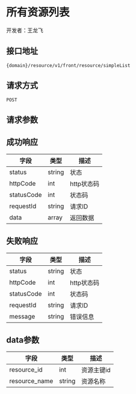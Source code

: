 # 所有资源列表

开发者：王龙飞

## 接口地址

`{domain}/resource/v1/front/resource/simpleList`

## 请求方式

`POST`

## 请求参数

## 成功响应

| 字段       | 类型    | 描述        |
| ---------- | ------- | ----------- |
| status    | string  | 状态    |
| httpCode     | int  | http状态码    |
| statusCode | int  | 状态码 |
| requestId | string  | 请求ID |
| data  | array  | 返回数据      |

## 失败响应

| 字段       | 类型    | 描述        |
| ---------- | ------- | ----------- |
| status    | string  | 状态    |
| httpCode     | int  | http状态码    |
| statusCode | int  | 状态码 |
| requestId | string  | 请求ID |
| message  | string  | 错误信息      |

## data参数

| 字段 | 类型 | 描述 |
| ---------- | ------- | ----------- |
| resource_id | int | 资源主键id |
| resource_name | string | 资源名称 |

```json

```

